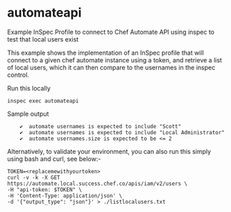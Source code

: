 # automateapi
Example InSpec Profile to connect to Chef Automate API using inspec to test that local users exist

This example shows the implementation of an InSpec profile that will 
connect to a given chef automate instance using a token, and retrieve
a list of local users, which it can then compare to the usernames in 
the inspec control. 

Run this locally

`inspec exec automateapi`

Sample output

```✔  list local users 001: List all local users in a given Automate instance
    ✔  automate usernames is expected to include "Scott"
    ✔  automate usernames is expected to include "Local Administrator"
    ✔  automate usernames.size is expected to be <= 2
```

Alternatively, to validate your environment, you can also run this simply using bash and curl, see below:- 

```#!/usr/bin/bash
TOKEN=<replacemewithyourtoken>
curl -v -k -X GET https://automate.local.success.chef.co/apis/iam/v2/users \
-H "api-token: $TOKEN" \
-H 'Content-Type: application/json' \
-d '{"output_type": "json"}' > ./listlocalusers.txt
```
